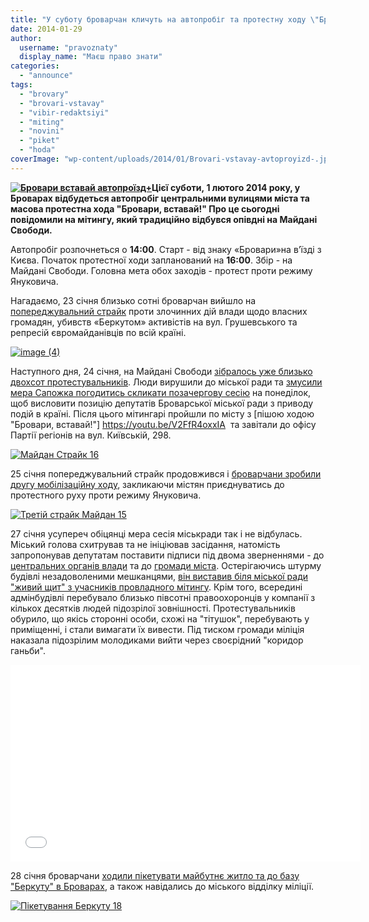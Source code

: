 ```yaml
---
title: "У суботу броварчан кличуть на автопробіг та протестну ходу \"Бровари, вставай!\""
date: 2014-01-29
author: 
  username: "pravoznaty"
  display_name: "Маєш право знати"
categories: 
  - "announce"
tags: 
  - "brovary"
  - "brovari-vstavay"
  - "vibir-redaktsiyi"
  - "miting"
  - "novini"
  - "piket"
  - "hoda"
coverImage: "wp-content/uploads/2014/01/Brovari-vstavay-avtoproyizd-.jpg"
---
```


**[![Бровари вставай автопроїзд+](https://mpz.brovary.org/wp-content/uploads/2014/01/Brovari-vstavay-avtoproyizd-.jpg)](https://mpz.brovary.org/wp-content/uploads/2014/01/Brovari-vstavay-avtoproyizd-.jpg)Цієї суботи, 1 лютого 2014 року, у Броварах відбудеться автопробіг центральними вулицями міста та масова протестна хода "Бровари, вставай!" Про це сьогодні повідомили на мітингу, який традиційно відбувся опівдні на Майдані Свободи.**

Автопробіг розпочнеться о **14:00**. Старт - від знаку «Бровари»на в’їзді з Києва. Початок протестної ходи запланований на **16:00**. Збір - на Майдані Свободи. Головна мета обох заходів - протест проти режиму Януковича.

Нагадаємо, 23 січня близько сотні броварчан вийшло на [попереджувальний страйк](https://mpz.brovary.org/brovarchani-viyshli-na-stihiyniy-poperedzhuvalniy-strayk/) проти злочинних дій влади щодо власних громадян, убивств «Беркутом» активістів на вул. Грушевського та репресій євромайданівців по всій країні.

[![image (4)](https://mpz.brovary.org/wp-content/uploads/2014/01/image-4.jpeg)](https://mpz.brovary.org/wp-content/uploads/2014/01/image-4.jpeg)

Наступного дня, 24 січня, на Майдані Свободи [зібралось уже близько двохсот протестувальників](https://mpz.brovary.org/pid-tiskom-gromadi-mer-brovariv-pogodivsya-sklikati-pozachergovu-sesiyu-shhodo-podiy-v-ukrayini-foto-video/). Люди вирушили до міської ради та [змусили мера Сапожка погодитись скликати позачергову сесію](https://mpz.brovary.org/pid-tiskom-gromadi-mer-brovariv-pogodivsya-sklikati-pozachergovu-sesiyu-shhodo-podiy-v-ukrayini-foto-video/) на понеділок, щоб висловити позицію депутатів Броварської міської ради з приводу подій в країні. Після цього мітингарі пройшли по місту з [пішою ходою "Бровари, вставай!"] https://youtu.be/V2FfR4oxxIA  та завітали до офісу Партії регіонів на вул. Київській, 298.

[![Майдан Страйк 16](https://mpz.brovary.org/wp-content/uploads/2014/01/Maydan-Strayk-16.jpg)](https://mpz.brovary.org/wp-content/uploads/2014/01/Maydan-Strayk-16.jpg)

25 січня попереджувальний страйк продовжився і [броварчани зробили другу мобілізаційну ходу](https://mpz.brovary.org/brovarchani-tretiy-den-straykuyut-proti-vladi-ta-vdruge-proveli-hodu-brovari-vstavay/), закликаючи містян приєднуватись до протестного руху проти режиму Януковича.

[![Третій страйк Майдан 15](https://mpz.brovary.org/wp-content/uploads/2014/01/Tretiy-strayk-Maydan-15.jpg)](https://mpz.brovary.org/wp-content/uploads/2014/01/Tretiy-strayk-Maydan-15.jpg)

27 січня усупереч обіцянці мера сесія міськради так і не відбулась. Міський голова схитрував та не ініціював засідання, натомість запропонував депутатам поставити підписи під двома зверненнями - до [центральних органів влади](https://brovary.kiev.ua/zvernennya-deputat%D1%96v-brovarsko%D1%97-m%D1%96sko%D1%97-radi-shchodo-pol%D1%96tichno%D1%97-situats%D1%96%D1%97-yaka-sklalasya-v-derzhav%D1%96) та до [громади міста](https://brovary.kiev.ua/zvernennya-deputat%D1%96v-brovarsko%D1%97-m%D1%96sko%D1%97-radi-do-gromadi-m%D1%96sta). Остерігаючись штурму будівлі незадоволеними мешканцями, [він виставив біля міської ради "живий щит" з учасників провладного мітингу](https://mpz.brovary.org/brovarchani-tretiy-den-straykuyut-proti-vladi-ta-vdruge-proveli-hodu-brovari-vstavay/). Крім того, всередині адмінбудівлі перебувало близько півсотні правоохоронців у компанії з кількох десятків людей підозрілої зовнішності. Протестувальників обурило, що якісь сторонні особи, схожі на "тітушок", перебувають у приміщенні, і стали вимагати їх вивести. Під тиском громади міліція наказала підозрілим молодиками вийти через своєрідний "коридор ганьби".

<iframe src="//www.youtube.com/embed/uZkDFvgGa_A" height="315" width="560" allowfullscreen frameborder="0"></iframe>

28 січня броварчани [ходили пікетувати майбутнє житло та до базу "Беркуту" в Броварах](https://mpz.brovary.org/brovarchani-piketuvali-misku-bazu-berkutu-ta-navidalis-do-viddilku-militsiyi/), а також навідались до міського відділку міліції.

[![Пікетування Беркуту 18](https://mpz.brovary.org/wp-content/uploads/2014/01/Piketuvannya-Berkutu-18.jpg)](https://mpz.brovary.org/wp-content/uploads/2014/01/Piketuvannya-Berkutu-18.jpg)
